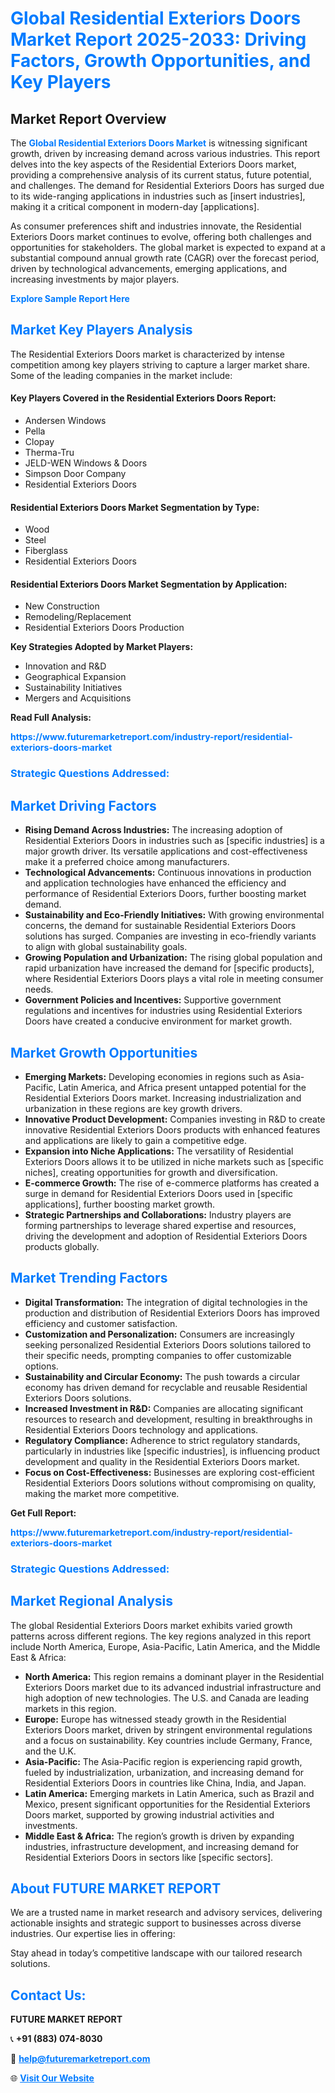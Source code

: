 <h1 style="color: #007BFF;">Global Residential Exteriors Doors Market Report 2025-2033: Driving Factors, Growth Opportunities, and Key Players</h1>

<section id="overview">
<h2>Market Report Overview</h2>
<p>The <a href="https://www.futuremarketreport.com/industry-report/residential-exteriors-doors-market" style="color: #007BFF; text-decoration: none;"><strong>Global Residential Exteriors Doors Market</strong></a> is witnessing significant growth, driven by increasing demand across various industries. This report delves into the key aspects of the Residential Exteriors Doors market, providing a comprehensive analysis of its current status, future potential, and challenges. The demand for Residential Exteriors Doors has surged due to its wide-ranging applications in industries such as [insert industries], making it a critical component in modern-day [applications].</p>
<p>As consumer preferences shift and industries innovate, the Residential Exteriors Doors market continues to evolve, offering both challenges and opportunities for stakeholders. The global market is expected to expand at a substantial compound annual growth rate (CAGR) over the forecast period, driven by technological advancements, emerging applications, and increasing investments by major players.</p>
</section>

<section id="overview">
<p><a href="https://www.futuremarketreport.com/request-sample/reportId=110642" style="color: #007BFF; text-decoration: none;"><strong>Explore Sample Report Here</strong></a></p>
</section>

<section id="key-players">
<h2 style="color: #007BFF;">Market Key Players Analysis</h2>
<p>The Residential Exteriors Doors market is characterized by intense competition among key players striving to capture a larger market share. Some of the leading companies in the market include:</p>
<h4>Key Players Covered in the Residential Exteriors Doors Report:</h4>
<ul><li>Andersen Windows</li><li>Pella</li><li>Clopay</li><li>Therma-Tru</li><li>JELD-WEN Windows &amp; Doors</li><li>Simpson Door Company</li><li>Residential Exteriors Doors</li></ul>
<h4>Residential Exteriors Doors Market Segmentation by Type:</h4>
<ul><li>Wood</li><li>Steel</li><li>Fiberglass</li><li>Residential Exteriors Doors</li></ul>

<h4>Residential Exteriors Doors Market Segmentation by Application:</h4>
<ul><li>New Construction</li><li>Remodeling/Replacement</li><li>Residential Exteriors Doors Production</li></ul>
<p><strong>Key Strategies Adopted by Market Players:</strong></p>
<ul>
<li>Innovation and R&D</li>
<li>Geographical Expansion</li>
<li>Sustainability Initiatives</li>
<li>Mergers and Acquisitions</li>
</ul>
</section>

<section>
<p><strong>Read Full Analysis: </strong></p><a href="https://www.futuremarketreport.com/industry-report/residential-exteriors-doors-market" style="color: #007BFF; text-decoration: none;"><strong>https://www.futuremarketreport.com/industry-report/residential-exteriors-doors-market</strong></a>
<h3 style="color: #007BFF;">Strategic Questions Addressed:</h3>
</section>

<section id="driving-factors">
<h2 style="color: #007BFF;">Market Driving Factors</h2>
<ul>
<li><strong>Rising Demand Across Industries:</strong> The increasing adoption of Residential Exteriors Doors in industries such as [specific industries] is a major growth driver. Its versatile applications and cost-effectiveness make it a preferred choice among manufacturers.</li>
<li><strong>Technological Advancements:</strong> Continuous innovations in production and application technologies have enhanced the efficiency and performance of Residential Exteriors Doors, further boosting market demand.</li>
<li><strong>Sustainability and Eco-Friendly Initiatives:</strong> With growing environmental concerns, the demand for sustainable Residential Exteriors Doors solutions has surged. Companies are investing in eco-friendly variants to align with global sustainability goals.</li>
<li><strong>Growing Population and Urbanization:</strong> The rising global population and rapid urbanization have increased the demand for [specific products], where Residential Exteriors Doors plays a vital role in meeting consumer needs.</li>
<li><strong>Government Policies and Incentives:</strong> Supportive government regulations and incentives for industries using Residential Exteriors Doors have created a conducive environment for market growth.</li>
</ul>
</section>

<section id="growth-opportunities">
<h2 style="color: #007BFF;">Market Growth Opportunities</h2>
<ul>
<li><strong>Emerging Markets:</strong> Developing economies in regions such as Asia-Pacific, Latin America, and Africa present untapped potential for the Residential Exteriors Doors market. Increasing industrialization and urbanization in these regions are key growth drivers.</li>
<li><strong>Innovative Product Development:</strong> Companies investing in R&D to create innovative Residential Exteriors Doors products with enhanced features and applications are likely to gain a competitive edge.</li>
<li><strong>Expansion into Niche Applications:</strong> The versatility of Residential Exteriors Doors allows it to be utilized in niche markets such as [specific niches], creating opportunities for growth and diversification.</li>
<li><strong>E-commerce Growth:</strong> The rise of e-commerce platforms has created a surge in demand for Residential Exteriors Doors used in [specific applications], further boosting market growth.</li>
<li><strong>Strategic Partnerships and Collaborations:</strong> Industry players are forming partnerships to leverage shared expertise and resources, driving the development and adoption of Residential Exteriors Doors products globally.</li>
</ul>
</section>

<section id="trending-factors">
<h2 style="color: #007BFF;">Market Trending Factors</h2>
<ul>
<li><strong>Digital Transformation:</strong> The integration of digital technologies in the production and distribution of Residential Exteriors Doors has improved efficiency and customer satisfaction.</li>
<li><strong>Customization and Personalization:</strong> Consumers are increasingly seeking personalized Residential Exteriors Doors solutions tailored to their specific needs, prompting companies to offer customizable options.</li>
<li><strong>Sustainability and Circular Economy:</strong> The push towards a circular economy has driven demand for recyclable and reusable Residential Exteriors Doors solutions.</li>
<li><strong>Increased Investment in R&D:</strong> Companies are allocating significant resources to research and development, resulting in breakthroughs in Residential Exteriors Doors technology and applications.</li>
<li><strong>Regulatory Compliance:</strong> Adherence to strict regulatory standards, particularly in industries like [specific industries], is influencing product development and quality in the Residential Exteriors Doors market.</li>
<li><strong>Focus on Cost-Effectiveness:</strong> Businesses are exploring cost-efficient Residential Exteriors Doors solutions without compromising on quality, making the market more competitive.</li>
</ul>
</section>

<section>
<p><strong>Get Full Report: </strong></p><a href="https://www.futuremarketreport.com/industry-report/residential-exteriors-doors-market" style="color: #007BFF; text-decoration: none;"><strong>https://www.futuremarketreport.com/industry-report/residential-exteriors-doors-market</strong></a>
<h3 style="color: #007BFF;">Strategic Questions Addressed:</h3>
</section>


<section id="regional-analysis">
<h2 style="color: #007BFF;">Market Regional Analysis</h2>
<p>The global Residential Exteriors Doors market exhibits varied growth patterns across different regions. The key regions analyzed in this report include North America, Europe, Asia-Pacific, Latin America, and the Middle East & Africa:</p>
<ul>
<li><strong>North America:</strong> This region remains a dominant player in the Residential Exteriors Doors market due to its advanced industrial infrastructure and high adoption of new technologies. The U.S. and Canada are leading markets in this region.</li>
<li><strong>Europe:</strong> Europe has witnessed steady growth in the Residential Exteriors Doors market, driven by stringent environmental regulations and a focus on sustainability. Key countries include Germany, France, and the U.K.</li>
<li><strong>Asia-Pacific:</strong> The Asia-Pacific region is experiencing rapid growth, fueled by industrialization, urbanization, and increasing demand for Residential Exteriors Doors in countries like China, India, and Japan.</li>
<li><strong>Latin America:</strong> Emerging markets in Latin America, such as Brazil and Mexico, present significant opportunities for the Residential Exteriors Doors market, supported by growing industrial activities and investments.</li>
<li><strong>Middle East & Africa:</strong> The region’s growth is driven by expanding industries, infrastructure development, and increasing demand for Residential Exteriors Doors in sectors like [specific sectors].</li>
</ul>
</section>

<footer>
<h2 style="color: #007BFF;">About FUTURE MARKET REPORT</h2>
<p>We are a trusted name in market research and advisory services, delivering actionable insights and strategic support to businesses across diverse industries. Our expertise lies in offering:</p>

<p>Stay ahead in today’s competitive landscape with our tailored research solutions.</p>

<h2 style="color: #007BFF;">Contact Us:</h2>
<p><strong>FUTURE MARKET REPORT</strong></p>
<p>📞 <strong>+91 (883) 074-8030</strong></p>
<p>📧 <strong><a href="mailto:help@futuremarketreport.com" style="color: #007BFF;">help@futuremarketreport.com</a></strong></p>
<p>🌐 <strong><a href="https://www.futuremarketreport.com/" style="color: #007BFF;">Visit Our Website</a></strong></p>
</footer>